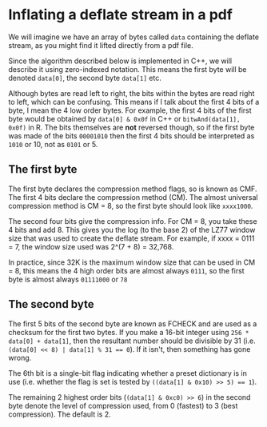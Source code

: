 # Inflating a deflate stream in a pdf

We will imagine we have an array of bytes called `data` containing the deflate stream, as you might find it lifted directly from a pdf file.

Since the algorithm described below is implemented in C++, we will describe it using zero-indexed notation. This means the first byte will be denoted `data[0]`, the second byte `data[1]` etc.

Although bytes are read left to right, the bits within the bytes are read right to left, which can be confusing. This means if I talk about the first 4 bits of a byte, I mean the 4 low order bytes. For example, the first 4 bits of the first byte would be obtained by `data[0] & 0x0f` in C++ or `bitwAnd(data[1], 0x0f)` in R. The bits themselves are **not** reversed though, so if the first byte was made of the bits `00001010` then the first 4 bits should be interpreted as `1010` or 10, not as `0101` or 5.

## The first byte

The first byte declares the compression method flags, so is known as CMF. The first 4 bits declare the compression method (CM). The almost universal compression method is CM = 8, so the first byte should look like `xxxx1000`. 

The second four bits give the compression info. For CM = 8, you take these 4 bits and add 8. This gives you the log (to the base 2) of the LZ77 window size that was used to create the deflate stream. For example, if xxxx = 0111 = 7, the window size used was 2^(7 + 8) = 32,768.

In practice, since 32K is the maximum window size that can be used in CM = 8, this means the 4 high order bits are almost always `0111`, so the first byte is almost always `01111000` or `78`

## The second byte

The first 5 bits of the second byte are known as FCHECK and are used as a checksum for the first two bytes. If you make a 16-bit integer using `256 * data[0] + data[1]`, then the resultant number should be divisible by 31 (i.e. `(data[0] << 8) | data[1] % 31 == 0`). If it isn't, then something has gone wrong.

The 6th bit is a single-bit flag indicating whether a preset dictionary is in use (i.e. whether the flag is set is tested by `((data[1] & 0x10) >> 5) == 1`).

The remaining 2 highest order bits (`(data[1] & 0xc0) >> 6`) in the second byte denote the level of compression used, from 0 (fastest) to 3 (best compression). The default is 2.

